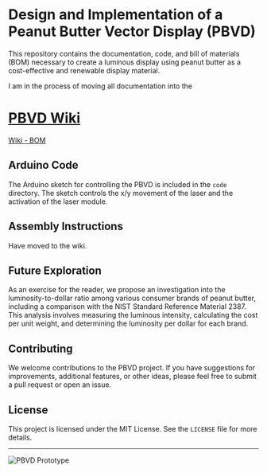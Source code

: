 # Design and Implementation of a Peanut Butter Vector Display (PBVD)

This repository contains the documentation, code, and bill of materials (BOM) necessary to create a luminous display using peanut butter as a cost-effective and renewable display material.

I am in the process of moving all documentation into the 

# [PBVD Wiki](https://github.com/scottvr/PBVD/wiki)

[Wiki - BOM](https://github.com/scottvr/PBVD/wiki/BOM)

## Arduino Code

The Arduino sketch for controlling the PBVD is included in the `code` directory. The sketch controls the x/y movement of the laser and the activation of the laser module.

## Assembly Instructions

Have moved to the wiki. 

## Future Exploration

As an exercise for the reader, we propose an investigation into the luminosity-to-dollar ratio among various consumer brands of peanut butter, including a comparison with the NIST Standard Reference Material 2387. This analysis involves measuring the luminous intensity, calculating the cost per unit weight, and determining the luminosity per dollar for each brand.

## Contributing

We welcome contributions to the PBVD project. If you have suggestions for improvements, additional features, or other ideas, please feel free to submit a pull request or open an issue.

## License

This project is licensed under the MIT License. See the `LICENSE` file for more details.

---

![PBVD Prototype](images/pbvd_prototype.jpg)

